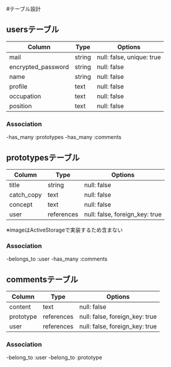 #テーブル設計

## usersテーブル
| Column              | Type    | Options     | 
| ------------------- | ------- |------------ |
| mail                | string  | null: false, unique: true |
| encrypted_password  | string  | null: false |
| name                | string  | null: false |
| profile             | text    | null: false |
| occupation          | text    | null: false |
| position            | text    | null: false |

### Association
-has_many :prototypes
-has_many :comments


## prototypesテーブル
| Column              | Type       | Options     | 
| ------------------- | ---------- | ----------- |
| title               | string     | null: false |
| catch_copy          | text       | null: false |
| concept             | text       | null: false |
| user                | references | null: false, foreign_key: true|
※imageはActiveStorageで実装するため含まない

### Association
-belongs_to :user
-has_many :comments

## commentsテーブル
| Column              | Type       | Options     | 
| ------------------- | ---------- | ----------- |
| content             | text       | null: false |
| prototype           | references | null: false, foreign_key: true|
| user                | references | null: false, foreign_key: true|

### Association
-belong_to :user
-belong_to :prototype